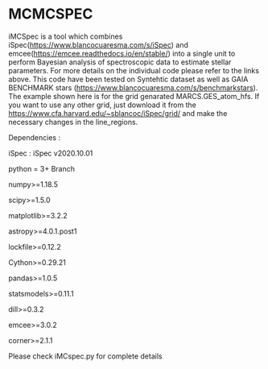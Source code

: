 # MCMCSPEC
iMCSpec is a tool which combines iSpec(https://www.blancocuaresma.com/s/iSpec) and emcee(https://emcee.readthedocs.io/en/stable/) into a single unit to perform Bayesian analysis of spectroscopic data to estimate stellar parameters. For more details on the individual code please refer to the links above. This code have been tested on Syntehtic dataset as well as GAIA BENCHMARK stars (https://www.blancocuaresma.com/s/benchmarkstars). The example shown here is for the grid genarated MARCS.GES_atom_hfs. If you want to use any other grid, just download it from the https://www.cfa.harvard.edu/~sblancoc/iSpec/grid/ and make the necessary changes in the line_regions.

Dependencies :

iSpec : iSpec v2020.10.01

python = 3+ Branch

numpy>=1.18.5

scipy>=1.5.0

matplotlib>=3.2.2

astropy>=4.0.1.post1

lockfile>=0.12.2

Cython>=0.29.21

pandas>=1.0.5

statsmodels>=0.11.1

dill>=0.3.2

emcee>=3.0.2

corner>=2.1.1

Please check iMCspec.py for complete details
